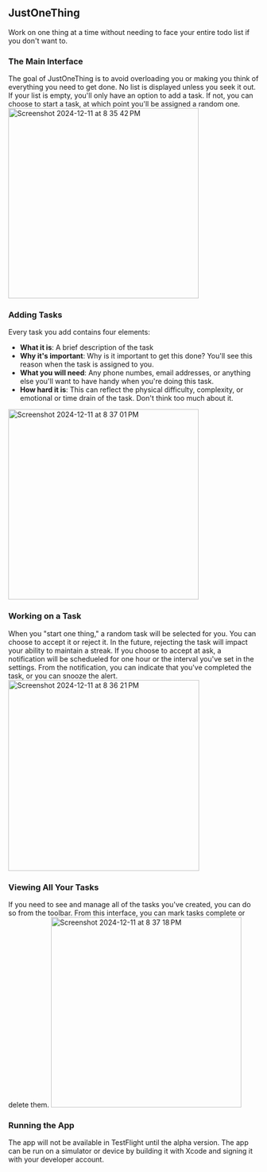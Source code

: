 ## JustOneThing
Work on one thing at a time without needing to face your entire todo list if you don't want to. 

### The Main Interface
The goal of JustOneThing is to avoid overloading you or making you think of everything you need to get done. No list is displayed unless you seek it out. If your list is empty, you'll only have an option to add a task. If not, you can choose to start a task, at which point you'll be assigned a random one.
<img width="383" alt="Screenshot 2024-12-11 at 8 35 42 PM" src="https://github.com/user-attachments/assets/936c1e93-6e94-425d-80c5-5163d6e7a3c4" />

### Adding Tasks
Every task you add contains four elements:
* **What it is**: A brief description of the task
* **Why it's important**: Why is it important to get this done? You'll see this reason when the task is assigned to you.
* **What you will need**: Any phone numbes, email addresses, or anything else you'll want to have handy when you're doing this task.
* **How hard it is**: This can reflect the physical difficulty, complexity, or emotional or time drain of the task. Don't think too much about it.  
<img width="383" alt="Screenshot 2024-12-11 at 8 37 01 PM" src="https://github.com/user-attachments/assets/6560fad7-d40b-4543-8bab-76a30c387a00" />

### Working on a Task
When you "start one thing," a random task will be selected for you. You can choose to accept it or reject it. In the future, rejecting the task will impact your ability to maintain a streak. If you choose to accept at ask, a notification will be schedueled for one hour or the interval you've set in the settings. From the notification, you can indicate that you've completed the task, or you can snooze the alert. 
<img width="384" alt="Screenshot 2024-12-11 at 8 36 21 PM" src="https://github.com/user-attachments/assets/a17d8544-715b-4d7f-bbca-8d67628c0c60" />

### Viewing All Your Tasks
If you need to see and manage all of the tasks you've created, you can do so from the toolbar. From this interface, you can mark tasks complete or delete them. 
<img width="383" alt="Screenshot 2024-12-11 at 8 37 18 PM" src="https://github.com/user-attachments/assets/5a01fdbe-4fdf-4c65-b4b3-66ea6bd70bbb" />

### Running the App
The app will not be available in TestFlight until the alpha version. The app can be run on a simulator or device by building it with Xcode and signing it with your developer account.
